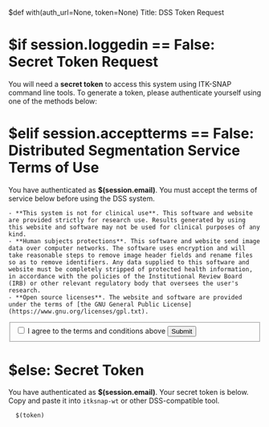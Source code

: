 $def with(auth_url=None, token=None)
Title: DSS Token Request




$if session.loggedin == False:
  Secret Token Request
  =====
  You will need a **secret token** to access this system using ITK-SNAP command line tools. To generate a token, please authenticate yourself using one of the methods below:

  <a href="$(auth_url)" class="googlebutton" title="Login with Google"></a>

$elif session.acceptterms == False:
  Distributed Segmentation Service Terms of Use
  =====
  You have authenticated as **$(session.email)**. You must accept the terms of service below before using the DSS system.

    - **This system is not for clinical use**. This software and website are provided strictly for research use. Results generated by using this website and software may not be used for clinical purposes of any kind. 
    - **Human subjects protections**. This software and website send image data over computer networks. The software uses encryption and will take reasonable steps to remove image header fields and rename files so as to remove identifiers. Any data supplied to this software and website must be completely stripped of protected health information, in accordance with the policies of the Institutional Review Board (IRB) or other relevant regulatory body that oversees the user's research.
    - **Open source licenses**. The website and software are provided under the terms of [the GNU General Public License](https://www.gnu.org/licenses/gpl.txt).

  <form class="pure-form pure-form-aligned" action="/acceptterms" method="POST">
      <fieldset>
          <div class="pure-controls">
              <label for="cb" class="pure-checkbox" required>
                  <input name="cb" id="cb" type="checkbox"> I agree to the terms and conditions above
              </label>
              <button type="submit" class="pure-button pure-button-primary">Submit</button>
          </div>
      </fieldset>
  </form>

$else:
  Secret Token
  =====
  You have authenticated as **$(session.email)**.  Your secret token is below. 
  Copy and paste it into <code>itksnap-wt</code> or other DSS-compatible tool.

      $(token) 
